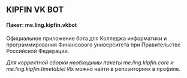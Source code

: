 ## KIPFIN VK BOT
#### Пакет: me.ling.kipfin.vkbot

Официальное приложение бота для Колледжа информатики и программирования Финансового университета при Правительстве Российской Федерации.

_Для корректной сборки необходимы пакеты me.ling.kipfin.core и me.ling.kipfin.timetable!_ Их можно найти в репозиториях в профиле.